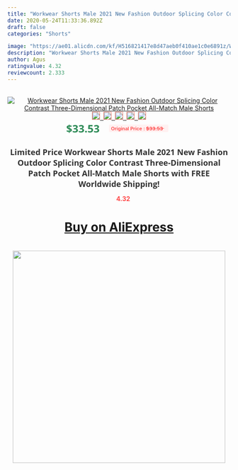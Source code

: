 ```yaml
---
title: "Workwear Shorts Male 2021 New Fashion Outdoor Splicing Color Contrast Three-Dimensional Patch Pocket All-Match Male Shorts"
date: 2020-05-24T11:33:36.892Z
draft: false
categories: "Shorts"

image: "https://ae01.alicdn.com/kf/H516821417e8d47aeb0f410ae1c0e6891z/Workwear-Shorts-Male-2021-New-Fashion-Outdoor-Splicing-Color-Contrast-Three-Dimensional-Patch-Pocket-All-Match.jpg"
description: "Workwear Shorts Male 2021 New Fashion Outdoor Splicing Color Contrast Three-Dimensional Patch Pocket All-Match Male Shorts"
author: Agus
ratingvalue: 4.32
reviewcount: 2.333
---
```

<br>
<div style="text-align: center;">
<a href="https://s.click.aliexpress.com/e/_9AT6DB" target="_blank" rel="nofollow noopener noreferrer"><img alt="Workwear Shorts Male 2021 New Fashion Outdoor Splicing Color Contrast Three-Dimensional Patch Pocket All-Match Male Shorts" class="magnifier-image" src="https://ae01.alicdn.com/kf/H516821417e8d47aeb0f410ae1c0e6891z/Workwear-Shorts-Male-2021-New-Fashion-Outdoor-Splicing-Color-Contrast-Three-Dimensional-Patch-Pocket-All-Match.jpg_640x640.jpg">
<br>
<img style="border:1px solid salmon" src="https://ae01.alicdn.com/kf/H516821417e8d47aeb0f410ae1c0e6891z/Workwear-Shorts-Male-2021-New-Fashion-Outdoor-Splicing-Color-Contrast-Three-Dimensional-Patch-Pocket-All-Match.jpg_120x120.jpg">&nbsp;&nbsp;<img style="border:1px solid salmon" src="https://ae01.alicdn.com/kf/H82a07aa760f042ae884c14b641cf0a10S/Workwear-Shorts-Male-2021-New-Fashion-Outdoor-Splicing-Color-Contrast-Three-Dimensional-Patch-Pocket-All-Match.jpg_120x120.jpg">&nbsp;&nbsp;<img style="border:1px solid salmon" src="https://ae01.alicdn.com/kf/H79e489cd32f641c5a44997d853131415q/Workwear-Shorts-Male-2021-New-Fashion-Outdoor-Splicing-Color-Contrast-Three-Dimensional-Patch-Pocket-All-Match.jpg_120x120.jpg">&nbsp;&nbsp;<img style="border:1px solid salmon" src="https://ae01.alicdn.com/kf/H8154cf952895414c89bf156dcfa349a7T/Workwear-Shorts-Male-2021-New-Fashion-Outdoor-Splicing-Color-Contrast-Three-Dimensional-Patch-Pocket-All-Match.jpg_120x120.jpg">&nbsp;&nbsp;<img style="border:1px solid salmon" src="https://ae01.alicdn.com/kf/H9c067d1bdbf14e6ebd054aedd217c0a0P/Workwear-Shorts-Male-2021-New-Fashion-Outdoor-Splicing-Color-Contrast-Three-Dimensional-Patch-Pocket-All-Match.jpg_120x120.jpg"></a></div><br0>
<div style="text-align: center;"><span style="background-color: white; border: 0px; box-sizing: border-box; color: seagreen; display: inline-block; font-family: &quot;open sans&quot; , &quot;arial&quot; , &quot;helvetica&quot; , sans-serif , &quot;heiti&quot;; font-size: 24px; font-stretch: inherit; font-weight: 700; line-height: inherit; margin: 0px 10px 0px 0px; padding: 0px; vertical-align: middle;">$33.53 </span>
<span style="background: rgb(255 , 241 , 241); border-radius: 3px; border: 0px; box-sizing: border-box; color: #ff4747; display: inline-block; font-family: inherit; font-size: 12px; font-stretch: inherit; font-style: inherit; font-variant: inherit; font-weight: 600; line-height: inherit; margin: 0px; padding: 2px 5px; transform: scale(0.9); vertical-align: middle;">Original Price : <b style="text-decoration: line-through;">$33.53 </b> &nbsp;&nbsp;</span></div>
<h1 style="color: #333333; display: inline-block; font-family: &quot;open sans&quot; , &quot;arial&quot; , &quot;helvetica&quot; , sans-serif , &quot;heiti&quot;; font-size: 18px; font-stretch: inherit; font-weight: 700; text-align: center;">Limited Price Workwear Shorts Male 2021 New Fashion Outdoor Splicing Color Contrast Three-Dimensional Patch Pocket All-Match Male Shorts with FREE Worldwide Shipping!</h1>
<div style="color: #ff4747; text-align: center;">
<img src="https://4.bp.blogspot.com/-M0ZcTcb-5uY/XleCXlxnR4I/AAAAAAAAAEc/OrjgMkXV1oMQFaCRZj5HQwOCBcu3w1FegCPcBGAYYCw/s1600/star.png" style="height: 15px;">&nbsp;<b>4.32</b></div>
<div class="button_cont" align="center"><a class="buynow_a" href="https://s.click.aliexpress.com/e/_9AT6DB" target="_blank" rel="nofollow noopener noreferrer"><H1>Buy on AliExpress</H1></a></div><br>
<div class="separator" style="clear: both; text-align: center;">
<img src="https://lh3.googleusercontent.com/-pTy5HemUv9M/XlePHvY0dAI/AAAAAAAAAE4/0nX5iRUoIWY8eMW9Dpxeirr157OZliDIgCLcBGAsYHQ/s1600/badge.gif" width="480">
</div>
